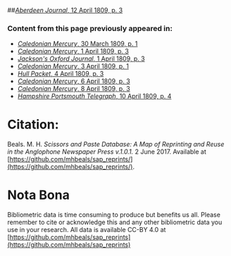##[*Aberdeen Journal*, 12 April 1809, p. 3](https://mhbeals.github.io/sap_html/Aberdeen-Journal/Aberdeen-Journal-12-April-1809-p-3)

### Content from this page previously appeared in:
+ [*Caledonian Mercury*, 30 March 1809, p. 1](https://mhbeals.github.io/sap_html/Caledonian-Mercury/Caledonian-Mercury-30-March-1809-p-1)
+ [*Caledonian Mercury*, 1 April 1809, p. 3](https://mhbeals.github.io/sap_html/Caledonian-Mercury/Caledonian-Mercury-1-April-1809-p-3)
+ [*Jackson's Oxford Journal*, 1 April 1809, p. 3](https://mhbeals.github.io/sap_html/Jackson's-Oxford-Journal/Jackson's-Oxford-Journal-1-April-1809-p-3)
+ [*Caledonian Mercury*, 3 April 1809, p. 1](https://mhbeals.github.io/sap_html/Caledonian-Mercury/Caledonian-Mercury-3-April-1809-p-1)
+ [*Hull Packet*, 4 April 1809, p. 3](https://mhbeals.github.io/sap_html/Hull-Packet/Hull-Packet-4-April-1809-p-3)
+ [*Caledonian Mercury*, 6 April 1809, p. 3](https://mhbeals.github.io/sap_html/Caledonian-Mercury/Caledonian-Mercury-6-April-1809-p-3)
+ [*Caledonian Mercury*, 8 April 1809, p. 3](https://mhbeals.github.io/sap_html/Caledonian-Mercury/Caledonian-Mercury-8-April-1809-p-3)
+ [*Hampshire Portsmouth Telegraph*, 10 April 1809, p. 4](https://mhbeals.github.io/sap_html/Hampshire-Portsmouth-Telegraph/Hampshire-Portsmouth-Telegraph-10-April-1809-p-4)
                    
# Citation: 

Beals. M. H. *Scissors and Paste Database: A Map of Reprinting and Reuse in the Anglophone Newspaper Press v.1.0.1.* 2 June 2017. Available at [https://github.com/mhbeals/sap_reprints/](https://github.com/mhbeals/sap_reprints/). 
                    
# Nota Bona

Bibliometric data is time consuming to produce but benefits us all. Please remember to cite or acknowledge this and any other bibliometric data you use in your research. All data is available CC-BY 4.0 at [https://github.com/mhbeals/sap_reprints](https://github.com/mhbeals/sap_reprints)